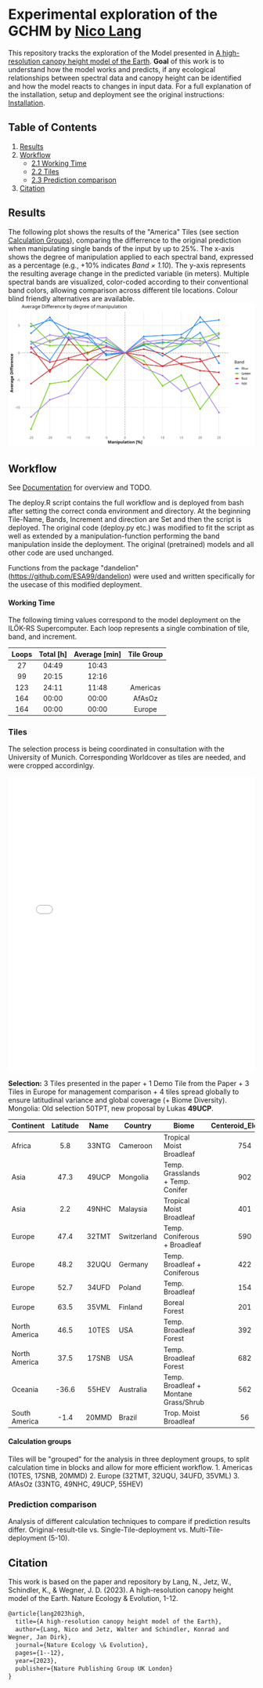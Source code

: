 # Experimental exploration of the GCHM by [Nico Lang](https://langnico.github.io/globalcanopyheight)

This repository tracks the exploration of the Model presented in [A high-resolution canopy height model of the Earth](https://arxiv.org/abs/2204.08322).
**Goal** of this work is to understand how the model works and predicts, if any ecological relationships between spectral data and canopy height can be identified and how the model reacts to changes in input data.
For a full explanation of the installation, setup and deployment see the original instructions: [Installation](https://github.com/langnico/global-canopy-height-model#installation-and-credentials).

## Table of Contents

1.  [Results](#results)
2.  [Workflow](#workflow)
    -   [2.1 Working Time](#working-time)
    -   [2.2 Tiles](#tiles)
    -   [2.3 Prediction comparison](#prediction-comparison)
3.  [Citation](https://github.com/ESA99/canopy_height#citation)

## Results

The following plot shows the results of the "America" Tiles (see section [Calculation Groups](#calculation-groups)), comparing the differrence to the original prediction when manipulating single bands of the input by up to 25%.
The x-axis shows the degree of manipulation applied to each spectral band, expressed as a percentage (e.g., +10% indicates *Band × 1.10*).
The y-axis represents the resulting average change in the predicted variable (in meters).
Multiple spectral bands are visualized, color-coded according to their conventional band colors, allowing comparison across different tile locations.
Colour blind friendly alternatives are available.
![Result plot](plots/2025-06-25_3T_B02+03+04+08_lineplot.png)

## Workflow

See [Documentation](documentation/Documentation.html) for overview and TODO.

The deploy.R script contains the full workflow and is deployed from bash after setting the correct conda environment and directory.
At the beginning Tile-Name, Bands, Increment and direction are Set and then the script is deployed.
The original code (deploy.py etc.) was modified to fit the script as well as extended by a manipulation-function performing the band manipulation inside the deployment.
The original (pretrained) models and all other code are used unchanged.

Functions from the package "dandelion" (<https://github.com/ESA99/dandelion>) were used and written specifically for the usecase of this modified deployment.

#### Working Time

The following timing values correspond to the model deployment on the ILÖK-RS Supercomputer.
Each loop represents a single combination of tile, band, and increment.

| Loops | Total [h] | Average [min] | Tile Group |
|:-----:|:---------:|:-------------:|:----------:|
|  27   |   04:49   |     10:43     |            |
|  99   |   20:15   |     12:16     |            |
|  123  |   24:11   |     11:48     |  Americas  |
|  164  |   00:00   |     00:00     |   AfAsOz   |
|  164  |   00:00   |     00:00     |   Europe   |

### Tiles

The selection process is being coordinated in consultation with the University of Munich.
Corresponding Worldcover as tiles are needed, and were cropped accordinlgy.

<iframe src="./documentation/tile_overview_map.html" width="100%" height="600" style="border:none;"></iframe>

**Selection:** 3 Tiles presented in the paper + 1 Demo Tile from the Paper + 3 Tiles in Europe for management comparison + 4 tiles spread globally to ensure latitudinal variance and global coverage (+ Biome Diversity).
Mongolia: Old selection 50TPT, new proposal by Lukas **49UCP**.

| Continent | Latitude | Name | Country | Biome | Centeroid_Elevation | Source |
|----------|:--------:|:--------:|----------|--------------|:--------:|----------|
| Africa | 5.8 | 33NTG | Cameroon | Tropical Moist Broadleaf | 754 | PAPER |
| Asia | 47.3 | 49UCP | Mongolia | Temp. Grasslands + Temp. Conifer | 902 | Munich |
| Asia | 2.2 | 49NHC | Malaysia | Tropical Moist Broadleaf | 401 | PAPER |
| Europe | 47.4 | 32TMT | Switzerland | Temp. Coniferous + Broadleaf | 590 | PAPER |
| Europe | 48.2 | 32UQU | Germany | Temp. Broadleaf + Coniferous | 422 | Munich |
| Europe | 52.7 | 34UFD | Poland | Temp. Broadleaf | 154 | Munich |
| Europe | 63.5 | 35VML | Finland | Boreal Forest | 201 | Münster |
| North America | 46.5 | 10TES | USA | Temp. Broadleaf Forest | 392 | PAPER |
| North America | 37.5 | 17SNB | USA | Temp. Broadleaf Forest | 682 | BOTH |
| Oceania | -36.6 | 55HEV | Australia | Temp. Broadleaf + Montane Grass/Shrub | 562 | Münster |
| South America | -1.4 | 20MMD | Brazil | Trop. Moist Broadleaf | 56 | Münster |

#### Calculation groups

Tiles will be "grouped" for the analysis in three deployment groups, to split calculation time in blocks and allow for more efficient workflow.
1.
Americas (10TES, 17SNB, 20MMD) 2.
Europe (32TMT, 32UQU, 34UFD, 35VML) 3.
AfAsOz (33NTG, 49NHC, 49UCP, 55HEV)

### Prediction comparison

Analysis of different calculation techniques to compare if prediction results differ.
Original-result-tile vs. Single-Tile-deployment vs. Multi-Tile-deployment (5-10).

## Citation

This work is based on the paper and repository by Lang, N., Jetz, W., Schindler, K., & Wegner, J. D.
(2023).
A high-resolution canopy height model of the Earth.
Nature Ecology & Evolution, 1-12.

```         
@article{lang2023high,
  title={A high-resolution canopy height model of the Earth},
  author={Lang, Nico and Jetz, Walter and Schindler, Konrad and Wegner, Jan Dirk},
  journal={Nature Ecology \& Evolution},
  pages={1--12},
  year={2023},
  publisher={Nature Publishing Group UK London}
}
```
